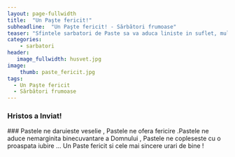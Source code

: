 ```yaml
---
layout: page-fullwidth
title:  "Un Paşte fericit!"
subheadline:  "Un Paşte fericit! - Sărbători frumoase"
teaser: "Sfintele sarbatori de Paste sa va aduca liniste in suflet, multa bucurie, sanatate, fericire si puterea de a darui si ajuta semenii."
categories:
    - sarbatori
header:
   image_fullwidth: husvet.jpg
image:
    thumb: paste_fericit.jpg   
tags:
  - Un Paşte fericit
  - Sărbători frumoase
---
```

### Hristos a Inviat! 
<div class="row">
    <div class="medium-12 columns t30">
    <img src="{{ site.urlimg }}paste_fericit.jpg" alt="">
 </div>
### Pastele ne daruieste veselie , Pastele ne ofera fericire .Pastele ne aduce nemarginita binecuvantare a Domnului , Pastele ne copleseste cu o proaspata iubire … Un Paste fericit si cele mai sincere urari de bine !
